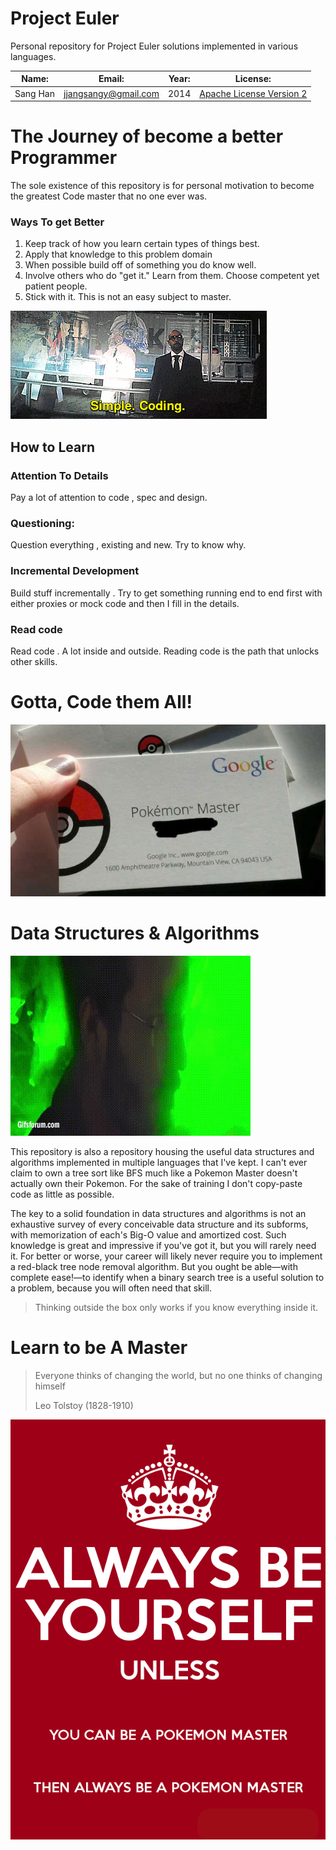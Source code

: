 Project Euler
==============

Personal repository for Project Euler solutions implemented in various languages.

| Name:    | Email:               | Year: | License:                 |
|----------|----------------------|-------|--------------------------|
| Sang Han | jjangsangy@gmail.com | 2014  | [Apache License Version   2](https://github.com/jjangsangy/Project-Euler/blob/master/LICENSE) |


# The Journey of become a better Programmer

The sole existence of this repository is for personal motivation to become the greatest
Code master that no one ever was.

### Ways To get Better

1. Keep track of how you learn certain types of things best.
2. Apply that knowledge to this problem domain
3. When possible build off of something you do know well.
4. Involve others who do "get it." Learn from them. Choose competent yet patient people.
5. Stick with it. This is not an easy subject to master.

![algorithms.gif](./img/algorithms.gif)

## How to Learn

### Attention To Details
Pay a lot of attention to code , spec and design.

### Questioning:
Question everything , existing and new. Try to know why.

### Incremental Development
Build stuff incrementally . Try to get something running end to end first with either proxies or mock code and then I fill in the details.

### Read code
Read code . A lot inside and outside.
Reading code is the path that unlocks other skills.


# Gotta, Code them All!

![pokemon.jpg](./img/pokemon.jpg)


# Data Structures & Algorithms

![master.gif](./img/master.gif)

This repository is also a repository housing the useful data structures and algorithms implemented
in multiple languages that I've kept. I can't ever claim to own a tree sort like BFS
much like a Pokemon Master doesn't actually own their Pokemon. For the sake of training
I don't copy-paste code as little as possible.

The key to a solid foundation in data structures and algorithms is not an exhaustive survey of every conceivable data structure and its subforms, with memorization of each's Big-O value and amortized cost. Such knowledge is great and impressive if you've got it, but you will rarely need it. For better or worse, your career will likely never require you to implement a red-black tree node removal algorithm. But you ought be able—with complete ease!—to identify when a binary search tree is a useful solution to a problem, because you will often need that skill.


> Thinking outside the box only works if you know everything inside it.

# Learn to be A Master

> Everyone thinks of changing the world, but no one thinks of changing himself
>
> Leo Tolstoy (1828-1910)

![pokemon_master.png](./img/pokemon_master.png)

